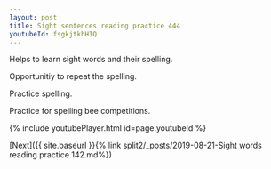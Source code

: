```yaml
---
layout: post
title: Sight sentences reading practice 444
youtubeId: fsgkjtkhHIQ
---
```

 
 
Helps to learn sight words and their spelling.

Opportunitiy to repeat the spelling. 

Practice spelling. 
 
Practice for spelling bee competitions. 
 
{% include youtubePlayer.html id=page.youtubeId %}
 
 

[Next]({{ site.baseurl }}{% link  split2/_posts/2019-08-21-Sight words reading practice 142.md%})
 
